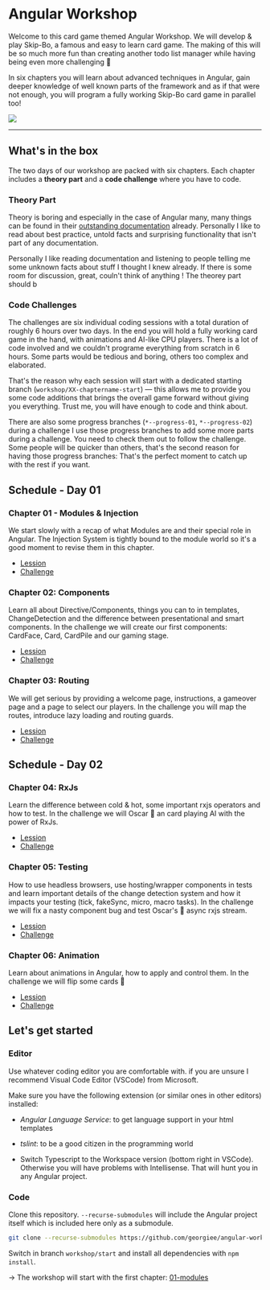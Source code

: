 # Angular Workshop
Welcome to this card game themed Angular Workshop. We will develop & play Skip-Bo, a famous and easy to learn card game. The making of this will be so much more fun than creating another todo list manager while having being even more challenging 💪

In six chapters you will learn about advanced techniques in Angular, gain deeper knowledge of well known parts of the framework and as if that were not enough, you will program a fully working Skip-Bo card game in parallel too!

![](images/preview.gif)

---

## What's in the box
The two days of our workshop are packed with six chapters. Each chapter includes a **theory part** and a **code challenge** where you have to code.

### Theory Part
Theory is boring and especially in the case of Angular many, many things can be found in their [outstanding documentation](https://angular.io/docs) already.  Personally I like to read about best practice, untold facts and surprising functionality that isn't part of any documentation.

Personally I like reading documentation and listening to people telling me some unknown facts about stuff I thought I knew already. If there is some room for discussion, great, couln't think of anything ! The theorey part should b

### Code Challenges
The challenges are six individual coding sessions with a total duration of roughly 6 hours over two days. In the end you will hold a fully working card game in the hand, with animations and AI-like CPU players. There is a lot of code involved and we couldn't programe everything from scratch in 6 hours. Some parts would be tedious and boring, others too complex and elaborated.

That's the reason why each session will start with a dedicated starting branch (`workshop/XX-chaptername-start`) — this allows me to provide you some code additions that brings the overall game forward without giving you everything. Trust me, you will have enough to code and think about.

There are also some progress branches (`*--progress-01`, `*--progress-02`) during a challenge  I use those progress branches to add some more parts during a challenge. You need to check them out to follow the challenge. Some people will be quicker than others, that's the second reason for having those progress branches: That's the perfect moment to catch up with the rest if you want.

## Schedule - Day 01
### Chapter 01 - Modules & Injection
We start slowly with a recap of what Modules are and their special role in Angular. The Injection System is tightly bound to the module world so it's a good moment to revise them in this chapter.

+ [Lession](docs/01-modules.md)
+ [Challenge](docs/challenges/01-modules/modules.md)

### Chapter 02: Components
Learn all about Directive/Components, things you can to in templates, ChangeDetection and the difference between presentational and smart components. In the challenge we will create our first components: CardFace, Card, CardPile and our gaming stage.

+ [Lession](docs/02-components.md)
+ [Challenge](docs/challenges/02-components/components.md)

### Chapter 03: Routing
We will get serious by providing a welcome page, instructions, a gameover page and a page to select our players. In the challenge you will map the routes, introduce lazy loading and routing guards.

+ [Lession](docs/03-routing.md)
+ [Challenge](docs/challenges/03-routing/challenge.md)


## Schedule - Day 02

### Chapter 04: RxJs
Learn the difference between cold & hot, some important rxjs operators and how to test. In the challenge we will Oscar 🐙 an card playing AI with the power of RxJs.

+ [Lession](docs/04-rxjs.md)
+ [Challenge](docs/challenges/04-rxjs/challenge.md)

### Chapter 05: Testing
How to use headless browsers, use hosting/wrapper components in tests and learn important details of the change detection system and how it impacts your testing (tick, fakeSync, micro, macro tasks). In the challenge we will fix a nasty component bug and test Oscar's 🐙 async rxjs stream.

+ [Lession](docs/05-testing.md)
+ [Challenge](docs/challenges/05-testing/challenge.md)

### Chapter 06: Animation
Learn about animations in Angular, how to apply and control them. In the challenge we will flip some cards 🙌

+ [Lession](docs/06-animation.md)
+ [Challenge](docs/challenges/06-animation/challenge.md)


## Let's get started

### Editor
Use whatever coding editor you are comfortable with. if you are unsure I recommend Visual Code Editor (VSCode) from Microsoft.

Make sure you have the following extension (or similar ones in other editors) installed:

+ *Angular Language Service*: to get language support in your html templates

+ *tslint*:  to be a good citizen in the programming world

+ Switch Typescript to the Workspace version (bottom right in VSCode). Otherwise you will have problems with Intellisense. That will hunt you in any Angular project.

### Code
Clone this repository. `--recurse-submodules` will include the Angular project itself which is included here only as a submodule.

```bash
git clone --recurse-submodules https://github.com/georgiee/angular-workshop-skipbo
```

Switch in branch `workshop/start` and install all dependencies with `npm install`.

→ The workshop will start with the first chapter: [01-modules](docs/01-modules.md)